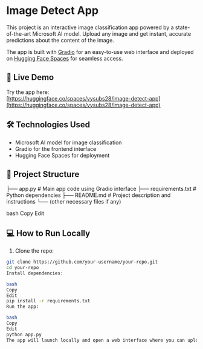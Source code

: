 # Image Detect App

This project is an interactive image classification app powered by a state-of-the-art Microsoft AI model. Upload any image and get instant, accurate predictions about the content of the image.

The app is built with [Gradio](https://gradio.app/) for an easy-to-use web interface and deployed on [Hugging Face Spaces](https://huggingface.co/spaces) for seamless access.

## 🚀 Live Demo

Try the app here:  
[https://huggingface.co/spaces/vysubs28/image-detect-app](https://huggingface.co/spaces/vysubs28/image-detect-app)

## 🛠️ Technologies Used

- Microsoft AI model for image classification  
- Gradio for the frontend interface  
- Hugging Face Spaces for deployment

## 📂 Project Structure

├── app.py # Main app code using Gradio interface
├── requirements.txt # Python dependencies
├── README.md # Project description and instructions
└── (other necessary files if any)

bash
Copy
Edit

## 💻 How to Run Locally

1. Clone the repo:

```bash
git clone https://github.com/your-username/your-repo.git
cd your-repo
Install dependencies:

bash
Copy
Edit
pip install -r requirements.txt
Run the app:

bash
Copy
Edit
python app.py
The app will launch locally and open a web interface where you can upload images for classification.

